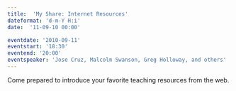 ```yaml
---
title:  'My Share: Internet Resources'
dateformat: 'd-m-Y H:i'
date:  '11-09-10 00:00'

eventdate: '2010-09-11'
eventstart: '18:30'
eventend: '20:00'
eventspeaker: 'Jose Cruz, Malcolm Swanson, Greg Holloway, and others'
---
```


Come prepared to introduce your favorite teaching resources from the web.

